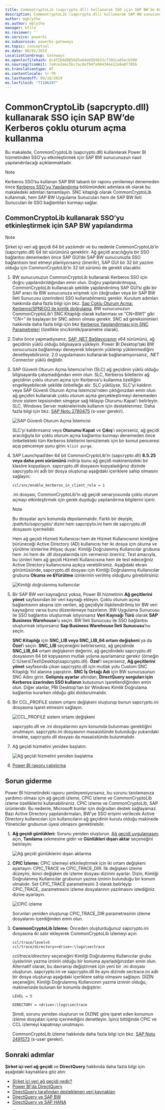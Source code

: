 ```yaml
---
title: CommonCryptoLib (sapcrypto.dll) kullanarak SSO için SAP BW’de Kerberos çoklu oturum açma kullanma
description: CommonCryptoLib (sapcrypto.dll) kullanarak SAP BW sunucunuzu Power BI hizmetinden SSO etkinleştirecek şekilde yapılandırma
author: mgblythe
ms.author: mblythe
manager: kfile
ms.reviewer: ''
ms.service: powerbi
ms.subservice: powerbi-gateways
ms.topic: conceptual
ms.date: 08/01/2019
LocalizationGroup: Gateways
ms.openlocfilehash: 6c4f2b0d8856d5e68e02b9b33cf393ca85ecb580
ms.sourcegitcommit: 7a0ce2eec5bc7ac8ef94fa94434ee12a9a07705b
ms.translationtype: HT
ms.contentlocale: tr-TR
ms.lasthandoff: 09/18/2019
ms.locfileid: "71106297"
---
```

# <a name="use-kerberos-single-sign-on-for-sso-to-sap-bw-using-commoncryptolib-sapcryptodll"></a>CommonCryptoLib (sapcrypto.dll) kullanarak SSO için SAP BW’de Kerberos çoklu oturum açma kullanma

Bu makalede, CommonCryptoLib (sapcrypto.dll) kullanılarak Power BI hizmetinden SSO'yu etkinleştirmek için SAP BW sunucunuzun nasıl yapılandırılacağı açıklanmaktadır.

> [!NOTE]
> Kerberos SSO’su kullanan SAP BW tabanlı bir raporu yenilemeyi denemeden önce [Kerberos SSO’yu Yapılandırma](service-gateway-sso-kerberos.md) bölümündeki adımlara ek olarak bu makaledeki adımları tamamlayın. SNC kitaplığı olarak CommonCryptoLib kullanmak, hem SAP BW Uygulama Sunucuları hem de SAP BW İleti Sunucuları ile SSO bağlantıları kurmayı sağlar.

## <a name="configure-sap-bw-server-to-enable-sso-using-commoncryptolib"></a>CommonCryptoLib kullanarak SSO’yu etkinleştirmek için SAP BW yapılandırma

> [!NOTE]
> Şirket içi veri ağ geçidi 64 bit yazılımdır ve bu nedenle CommonCryptoLib’in (sapcrypto.dll) 64 bit sürümünü gerektirir. Ağ geçidi aracılığıyla bir SSO bağlantısı denemeden önce SAP GUI’de SAP BW sunucunuzla SSO bağlantısını test etmeyi planlıyorsanız (önerilir), SAP GUI bir 32 bit yazılım olduğu için CommonCryptoLib’in 32 bit sürümü de gerekli olacaktır.

1. BW sunucunuzun CommonCryptoLib kullanarak Kerberos SSO için doğru yapılandırıldığından emin olun. Doğru yapılandırılmışsa, CommonCryptoLib kullanacak şekilde yapılandırılmış SAP GUI’si gibi bir SAP aracı ile BW sunucunuza erişmek için (doğrudan veya bir SAP BW İleti Sunucusu üzerinden) SSO kullanabilmeniz gerekir. Kurulum adımları hakkında daha fazla bilgi için bkz. [Sap Çoklu Oturum Açma: Kerberos/SPNEGO ile kimlik doğrulama](https://blogs.sap.com/2017/07/27/sap-single-sign-on-authenticate-with-kerberosspnego/). BW sunucunuzun CommonCryptoLib’i SNC Kitaplığı olarak kullanması ve “CN=BW1” gibi “CN=” ile başlayan bir SNC adının olması gerekir. SNC ad gereksinimleri hakkında daha fazla bilgi için bkz [Kerberos Yapılandırması için SNC Parametreleri](https://help.sap.com/viewer/df185fd53bb645b1bd99284ee4e4a750/3.0/en-US/360534094511490d91b9589d20abb49a.html) (özellikle snc/kimlik/parametre olarak).

1. Daha önce yapmadıysanız, [SAP .NET Bağlayıcısının](https://support.sap.com/en/product/connectors/msnet.html) x64 sürümünü, ağ geçidinin yüklü olduğu bilgisayara yükleyin. Power BI Desktop’taki BW sunucunuza bağlanmayı deneyerek bileşenin yüklenip yüklenmediğini denetleyebilirsiniz. 2\.0 uygulamasını kullanarak bağlanamıyorsanız, .NET Connector yüklü değildir.

1. SAP Güvenli Oturum Açma İstemcisi’nin (SLC) ağ geçidinin yüklü olduğu bilgisayarda çalışmadığından emin olun. SLC, Kerberos biletlerini ağ geçidinin çoklu oturum açma için Kerberos’u kullanma özelliğini engelleyebilecek şekilde önbelleğe alır. SLC yüklüyse, SLC’yi kaldırın veya SAP Güvenli Oturum Açma İstemcisi’nden çıktığınızdan emin olun: ağ geçidini kullanarak çoklu oturum açma gerçekleştirmeyi denemeden önce sistem tepsisinden simgeye sağ tıklayıp Oturumu Kapat’ı belirleyin. SLC, Windows Server makinelerinde kullanım için desteklenmez. Daha fazla bilgi için bkz. [SAP Notu 2780475](https://launchpad.support.sap.com/#/notes/2780475) (s-user gerekir).

    ![SAP Güvenli Oturum Açma İstemcisi](media/service-gateway-sso-kerberos/sap-secure-login-client.png)

    SLC’yi kaldırırsanız veya **Oturumu Kapat** ve **Çıkış**’ı seçerseniz, ağ geçidi aracılığıyla bir çoklu oturum açma bağlantısı kurmayı denemeden önce önbellekteki tüm Kerberos biletlerini temizlemek için bir komut penceresi açıp pencereye şunu girin: `klist purge`.

1. SAP Launchpad’den 64 bit CommonCryptoLib’in (sapcrypto.dll) **8.5.25 veya daha yeni sürümünü** indirip bunu ağ geçidi makinenizdeki bir klasöre kopyalayın. sapcrypto.dll dosyasını kopyaladığınız dizinde sapcrypto.ini adlı bir dosya oluşturup aşağıdaki içeriklere sahip olmasını sağlayın:

    ```
    ccl/snc/enable_kerberos_in_client_role = 1
    ```

    .ini dosyası, CommonCryptoLib’in ağ geçidi senaryosunda çoklu oturum açmayı etkinleştirmek için gerek duyduğu yapılandırma bilgilerini içerir.

    > [!NOTE]
    > Bu dosyalar aynı konumda depolanmalıdır. Farklı bir deyişle, _/path/to/sapcrypto/_ dizini hem sapcrpyto.ini hem de sapcrypto.dll dosyasını içermelidir.

    Hem ağ geçidi Hizmeti Kullanıcısı hem de Hizmet Kullanıcısının kimliğine bürüneceği Active Directory (AD) kullanıcısı her iki dosya için okuma ve yürütme izinlerine ihtiyaç duyar. Kimliği Doğrulanmış Kullanıcılar grubuna hem .ini hem de .dll dosyalarında izin vermenizi öneririz. Test amacıyla, bu izinleri hem ağ geçidi Hizmeti Kullanıcısına hem de test edeceğiniz Active Directory kullanıcısına açıkça verebilirsiniz. Aşağıdaki ekran görüntüsünde, sapcrypto.dll dosyası için Kimliği Doğrulanmış Kullanıcılar grubuna **Okuma ve &amp;Yürütme** izinlerinin verilmiş olduğunu görebilirsiniz:

    ![Kimliği doğrulanmış kullanıcılar](media/service-gateway-sso-kerberos/authenticated-users.png)

1. Bir SAP BW veri kaynağınız yoksa, Power BI hizmetinin **Ağ geçitlerini yönet** sayfasından bir veri kaynağı ekleyin. Çoklu oturum açma bağlantısının akışına izin verilen, ağ geçidiyle ilişkilendirilmiş bir BW veri kaynağınız varsa bunu düzenlemeye hazırlanın. BW Uygulama Sunucusu ile SSO bağlantısı oluşturmak istiyorsanız **Veri Kaynağı Türü** olarak **SAP Business Warehouse**’u seçin. BW İleti Sunucusu ile SSO bağlantısı oluşturmak istiyorsanız **Sap Business Warehouse İleti Sunucusu**’nu seçin.

    **SNC Kitaplığı** için **SNC\_LIB veya SNC\_LIB\_64 ortam değişkeni** ya da **Özel**’i seçin. **SNC\_LIB** seçeneğini belirlerseniz, ağ geçidinde **SNC\_LIB\_64** ortam değişkenin değerini, ağ geçidindeki sapcrypto.dll dosyasının 64 bit kopyasının mutlak yoluna ayarlamanız gerekir (örneğin C:\Users\Test\Desktop\sapcrypto.dll). **Özel**’i seçerseniz, **Ağ geçitlerini yönet** sayfasında çıkan sapcrypto.dll için mutlak yolu Custom SNC Kitaplığı Yol alanına yapıştırın. **SNC İş Ortağı Adı** için BW sunucusunun SNC Adını girin. **Gelişmiş ayarlar** altından, **DirectQuery sorguları için Kerberos üzerinden SSO kullanın** kutusunun işaretlendiğinden emin olun. Diğer alanlar, PBI Desktop'tan bir Windows Kimlik Doğrulama bağlantısı kurarken olduğu gibi doldurulmalıdır.

1. Bir CCL\_PROFILE sistem ortamı değişkeni oluşturup bunun sapcrypto.ini dosyasına işaret etmesini sağlayın.

    ![CCL\_PROFILE sistem ortamı değişkeni](media/service-gateway-sso-kerberos/ccl-profile-variable.png)

    sapcrypto.dll ve .ini dosyalarının aynı konumda bulunması gerektiğini unutmayın. sapcrypto.ini dosyasının masaüstünde bulunduğu yukarıdaki örnekte, sapcrypto.dll dosyası da masaüstünde bulunmalıdır.

1. Ağ geçidi hizmetini yeniden başlatın:

    ![Ağ geçidi hizmetini yeniden başlatma](media/service-gateway-sso-kerberos/restart-gateway-service.png)

1. [Power BI raporu çalıştırma](service-gateway-sso-kerberos.md#run-a-power-bi-report)

## <a name="troubleshooting"></a>Sorun giderme

Power BI hizmetindeki raporu yenileyemiyorsanız, bu sorunu tanılamanıza yardımcı olması için ağ geçidi izleme, CPIC izleme ve CommonCryptoLib izleme özelliklerini kullanabilirsiniz. CPIC izleme ve CommonCryptoLib, SAP ürünleridir. Bu nedenle, Microsoft bunlar için doğrudan destek sağlayamaz. Bazı Active Directory yapılandırmaları, BW’ye SSO erişimi verilecek Active Directory kullanıcıları için kullanıcıların ağ geçidinin kurulu olduğu makinede Yöneticiler grubunun üyesi olmasını gerektirebilir.

1. **Ağ geçidi günlükleri:** Sorunu yeniden oluşturun. [Ağ geçidi uygulamasını](https://docs.microsoft.com/data-integration/gateway/service-gateway-app) açın, **Tanılama** sekmesine gidin ve **Günlükleri dışarı aktar** seçeneğini belirleyin:

    ![Ağ geçidi günlüklerini dışarı aktarma](media/service-gateway-sso-kerberos/export-gateway-logs.png)

1. **CPIC İzleme:** CPIC izlemeyi etkinleştirmek için iki ortam değişkeni ayarlayın: CPIC\_TRACE ve CPIC\_TRACE\_DIR. İlk değişken izleme düzeyini, ikinci değişken de izleme dosyası dizinini ayarlar. Dizin, Kimliği Doğrulanmış Kullanıcılar grubunun yazma izninin bulunduğu bir konum olmalıdır. Set CPIC\_TRACE parametresini 3 olarak belirleyip CPIC\_TRACE\_ parametresini izleme dosyalarının yazılmasını istediğiniz dizine ayarlayın.

    ![CPIC izleme](media/service-gateway-sso-kerberos/cpic-tracing.png)

    Sorunları yeniden oluşturup CPIC\_TRACE\_DIR parametresinin izleme dosyalarını içerdiğinden emin olun.

1. **CommonCryptoLib İzleme:** Önceden oluşturduğunuz sapcrypto.ini dosyasına iki satır ekleyerek CommonCryptoLib izlemeyi açın:

    ```
    ccl/trace/level=5
    ccl/trace/directory=<drive>:\logs\sectrace
    ```

    _ccl/trace/directory_ seçeneğini Kimliği Doğrulanmış Kullanıcılar grubu üyelerinin yazma izninin olduğu bir konuma ayarladığınızdan emin olun. Alternatif olarak, bu davranışı değiştirmek için yeni bir .ini dosyası oluşturun. sapcrypto.ini ve sapcrypto.dll ile aynı dizinde sectrace.ini adlı bir dosya oluşturup aşağıdaki içeriklere sahip olmasını sağlayın. DİZİN seçeneğini, Kimliği Doğrulanmış Kullanıcının yazma izninin olduğu, makinenizde bulunan bir konumla değiştirin:

    ```
    LEVEL = 5

    DIRECTORY = <drive>:\logs\sectrace
    ```

    Şimdi, sorunu yeniden oluşturun ve DIZINE göre işaret eden konumun izleme dosyaları içerip içermediğini denetleyin. İşiniz bittiğinde CPIC ve CCL izlemeyi kapatmayı unutmayın.

    CommonCryptoLib izleme hakkında daha fazla bilgi için bkz. [SAP Notu 2491573](https://launchpad.support.sap.com/#/notes/2491573) (s-user gerekir).

## <a name="next-steps"></a>Sonraki adımlar

**Şirket içi veri ağ geçidi** ve **DirectQuery** hakkında daha fazla bilgi için aşağıdaki kaynaklara göz atın:

* [Şirket içi veri ağ geçidi nedir?](/data-integration/gateway/service-gateway-getting-started)
* [Power BI'da DirectQuery](desktop-directquery-about.md)
* [DirectQuery tarafından desteklenen veri kaynakları](desktop-directquery-data-sources.md)
* [DirectQuery ve SAP BW](desktop-directquery-sap-bw.md)
* [DirectQuery ve SAP HANA](desktop-directquery-sap-hana.md)
